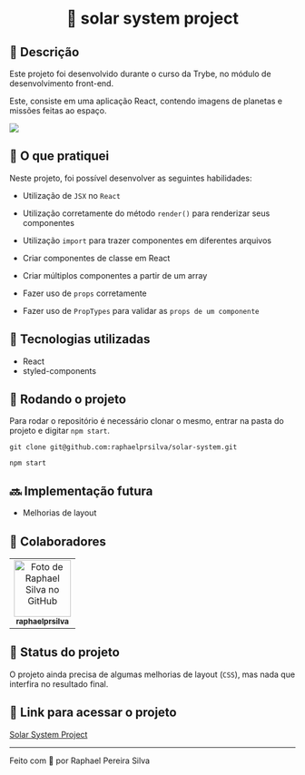 <h1 align="center">🌌 solar system project</h1>

## :memo: Descrição

Este projeto foi desenvolvido durante o curso da Trybe, no módulo de desenvolvimento front-end.

Este, consiste em uma aplicação React, contendo imagens de planetas e missões feitas ao espaço.

![](https://media.giphy.com/media/)

## 📝 O que pratiquei

Neste projeto, foi possível desenvolver as seguintes habilidades:

- Utilização de `JSX` no `React`

- Utilização corretamente do método `render()` para renderizar seus componentes

- Utilização `import` para trazer componentes em diferentes arquivos

- Criar componentes de classe em React

- Criar múltiplos componentes a partir de um array

- Fazer uso de `props` corretamente

- Fazer uso de `PropTypes` para validar as `props de um componente`

## :wrench: Tecnologias utilizadas

- React
- styled-components

## :rocket: Rodando o projeto

Para rodar o repositório é necessário clonar o mesmo, entrar na pasta do projeto e digitar `npm start`.

```
git clone git@github.com:raphaelprsilva/solar-system.git
```

```
npm start
```

## :soon: Implementação futura

- Melhorias de layout

## :handshake: Colaboradores

<table>
  <tr>
    <td align="center">
      <a href="http://github.com/raphaelprsilva">
        <img src="https://avatars.githubusercontent.com/u/50886915?s=400&u=fa3df0caab0c83b9f88678abd93e8d5a81a5cd6f&v=4" width="100px;" alt="Foto de Raphael Silva no GitHub"/><br>
        <sub>
          <b>raphaelprsilva</b>
        </sub>
      </a>
    </td>
  </tr>
</table>

## :dart: Status do projeto

O projeto ainda precisa de algumas melhorias de layout (`CSS`), mas nada que interfira no resultado final.

## 🔗 Link para acessar o projeto

<a href="https://solar-system.elraphael.com.br/" target="_blank" rel="noopener">Solar System Project</a>

---

Feito com 💚 por Raphael Pereira Silva
